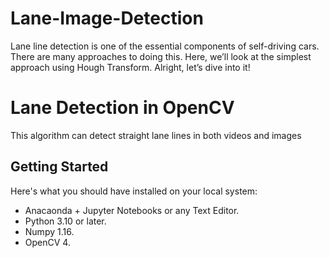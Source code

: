 # Lane-Image-Detection
Lane line detection is one of the essential components of self-driving cars. There are many approaches to doing this. Here, we’ll look at the simplest approach using Hough Transform. Alright, let’s dive into it!

# Lane Detection in OpenCV
This algorithm can detect straight lane lines in both videos and images

## Getting Started
Here's what you should have installed on your local system:
  - Anacaonda + Jupyter Notebooks or any Text Editor. 
  - Python 3.10 or later.
  - Numpy 1.16.
  - OpenCV 4.

